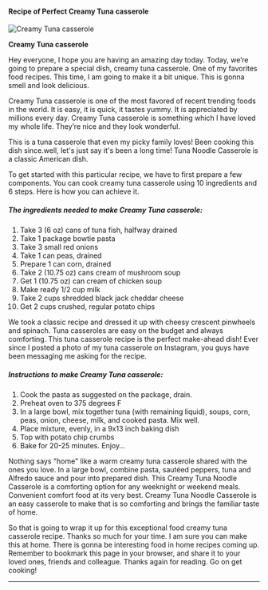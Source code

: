             

#### Recipe of Perfect Creamy Tuna casserole

![Creamy Tuna casserole](https://img-global.cpcdn.com/recipes/6329b0b4104f12f9/751x532cq70/creamy-tuna-casserole-recipe-main-photo.jpg)

**Creamy Tuna casserole**

Hey everyone, I hope you are having an amazing day today. Today, we’re going to prepare a special dish, creamy tuna casserole. One of my favorites food recipes. This time, I am going to make it a bit unique. This is gonna smell and look delicious.

Creamy Tuna casserole is one of the most favored of recent trending foods in the world. It is easy, it is quick, it tastes yummy. It is appreciated by millions every day. Creamy Tuna casserole is something which I have loved my whole life. They’re nice and they look wonderful.

This is a tuna casserole that even my picky family loves! Been cooking this dish since.well, let's just say it's been a long time! Tuna Noodle Casserole is a classic American dish.

To get started with this particular recipe, we have to first prepare a few components. You can cook creamy tuna casserole using 10 ingredients and 6 steps. Here is how you can achieve it.

##### The ingredients needed to make Creamy Tuna casserole:

1.  Take 3 (6 oz) cans of tuna fish, halfway drained
2.  Take 1 package bowtie pasta
3.  Take 3 small red onions
4.  Take 1 can peas, drained
5.  Prepare 1 can corn, drained
6.  Take 2 (10.75 oz) cans cream of mushroom soup
7.  Get 1 (10.75 oz) can cream of chicken soup
8.  Make ready 1/2 cup milk
9.  Take 2 cups shredded black jack cheddar cheese
10.  Get 2 cups crushed, regular potato chips

We took a classic recipe and dressed it up with cheesy crescent pinwheels and spinach. Tuna casseroles are easy on the budget and always comforting. This tuna casserole recipe is the perfect make-ahead dish! Ever since I posted a photo of my tuna casserole on Instagram, you guys have been messaging me asking for the recipe.

##### Instructions to make Creamy Tuna casserole:

1.  Cook the pasta as suggested on the package, drain.
2.  Preheat oven to 375 degrees F
3.  In a large bowl, mix together tuna (with remaining liquid), soups, corn, peas, onion, cheese, milk, and cooked pasta. Mix well.
4.  Place mixture, evenly, in a 9x13 inch baking dish
5.  Top with potato chip crumbs
6.  Bake for 20-25 minutes. Enjoy…

Nothing says "home" like a warm creamy tuna casserole shared with the ones you love. In a large bowl, combine pasta, sautéed peppers, tuna and Alfredo sauce and pour into prepared dish. This Creamy Tuna Noodle Casserole is a comforting option for any weeknight or weekend meals. Convenient comfort food at its very best. Creamy Tuna Noodle Casserole is an easy casserole to make that is so comforting and brings the familiar taste of home.

So that is going to wrap it up for this exceptional food creamy tuna casserole recipe. Thanks so much for your time. I am sure you can make this at home. There is gonna be interesting food in home recipes coming up. Remember to bookmark this page in your browser, and share it to your loved ones, friends and colleague. Thanks again for reading. Go on get cooking!

* * *